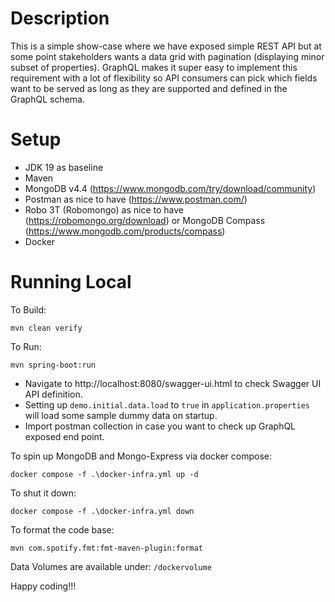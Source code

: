 # Description
This is а simple show-case where we have exposed simple REST API but at some point stakeholders wants a data grid with pagination (displaying  minor subset of properties). GraphQL makes it super easy to implement this requirement with a lot of flexibility so API consumers can pick which fields want to be served as long as they are supported and defined in the GraphQL schema.

# Setup 
- JDK 19 as baseline  
- Maven 
- MongoDB v4.4 (https://www.mongodb.com/try/download/community)
- Postman as nice to have  (https://www.postman.com/)
- Robo 3T (Robomongo) as nice to have (https://robomongo.org/download) or MongoDB Compass (https://www.mongodb.com/products/compass)
- Docker 

# Running Local
To Build:
````
mvn clean verify
````
To Run:
````
mvn spring-boot:run
````
- Navigate to http://localhost:8080/swagger-ui.html to check Swagger UI API definition. 
- Setting up `demo.initial.data.load` to `true` in `application.properties` will load some sample dummy data on startup. 
- Import postman collection in case you want to check up GraphQL exposed end point.

To spin up MongoDB and Mongo-Express via docker compose:
````
docker compose -f .\docker-infra.yml up -d 
````
To shut it down:
````
docker compose -f .\docker-infra.yml down
````
To format the code base:
````
mvn com.spotify.fmt:fmt-maven-plugin:format
````
Data Volumes are available under: `/dockervolume` 

Happy coding!!! 
